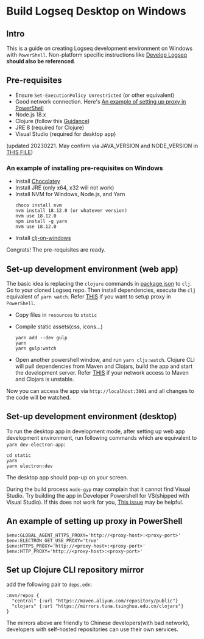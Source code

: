 # Build Logseq Desktop on Windows

## Intro
This is a guide on creating Logseq development environment on Windows with `PowerShell`. Non-platform specific instructions like [Develop Logseq](develop-logseq.md) **should also be referenced**.

## Pre-requisites
* Ensure `Set-ExecutionPolicy Unrestricted` (or other equivalent)
* Good network connection. Here's [An example of setting up proxy in PowerShell](#an-example-of-setting-up-proxy-in-powershell)
* Node.js 18.x
* Clojure (follow this [Guidance](https://clojure.org/guides/getting_started#_installation_on_windows))
* JRE 8 (required for Clojure)
* Visual Studio (required for desktop app)

(updated 20230221. May confirm via JAVA_VERSION and NODE_VERSION in [THIS FILE](https://github.com/logseq/logseq/blob/master/.github/workflows/build.yml))

### An example of installing pre-requisites on Windows
* Install [Chocolatey](https://chocolatey.org/)
* Install JRE (only x64, x32 will not work)
* Install NVM for Windows, Node.js, and Yarn
  ```
  choco install nvm
  nvm install 18.12.0 (or whatever version)
  nvm use 18.12.0
  npm install -g yarn
  nvm use 18.12.0
  ```
* Install [clj-on-windows](https://github.com/clojure/tools.deps.alpha/wiki/clj-on-Windows)

Congrats! The pre-requisites are ready.

## Set-up development environment (web app)

The basic idea is replacing the `clojure` commands in [package.json](https://github.com/logseq/logseq/blob/master/package.json) to `clj`.
Go to your cloned Logseq repo. Then install dependencies, execute the `clj` equivalent of `yarn watch`. Refer [THIS](#an-example-of-setting-up-proxy-in-powershell) if you want to setup proxy in `PowerShell`.

* Copy files in `resources` to `static`

* Compile static assets(css, icons...)
  ```
  yarn add --dev gulp
  yarn
  yarn gulp:watch
  ```

* Open another powershell window, and run `yarn cljs:watch`. Clojure CLI will pull dependencies from Maven and Clojars, build the app and start the development server. Refer [THIS](#set-up-clojure-cli-repository-mirror) if your network access to Maven and Clojars is unstable.

Now you can access the app via `http://localhost:3001` and all changes to the code will be watched.

## Set-up development environment (desktop)
To run the desktop app in development mode, after setting up web app development environment, run following commands which are equivalent to `yarn dev-electron-app`:

```
cd static
yarn
yarn electron:dev
```

The desktop app should pop-up on your screen.

During the build process `node-gyp` may complain that it cannot find Visual Studio. Try building the app in Developer Powershell for VS(shipped with Visual Studio). If this does not work for you, [This issue](https://github.com/nodejs/node-gyp/issues/2203) may be helpful.

## An example of setting up proxy in PowerShell
```
$env:GLOBAL_AGENT_HTTPS_PROXY='http://<proxy-host>:<proxy-port>'
$env:ELECTRON_GET_USE_PROXY='true'
$env:HTTPS_PROXY='http://<proxy-host>:<proxy-port>'
$env:HTTP_PROXY='http://<proxy-host>:<proxy-port>'
```

## Set up Clojure CLI repository mirror

add the following pair to `deps.edn`:

```
:mvn/repos {
  "central" {:url "https://maven.aliyun.com/repository/public"}
  "clojars" {:url "https://mirrors.tuna.tsinghua.edu.cn/clojars"}
}
```

The mirrors above are friendly to Chinese developers(with bad network), developers with self-hosted repositories can use their own services.
